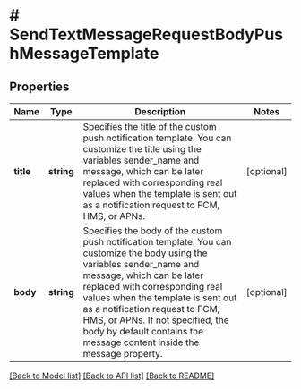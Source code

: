 # # SendTextMessageRequestBodyPushMessageTemplate

## Properties

Name | Type | Description | Notes
------------ | ------------- | ------------- | -------------
**title** | **string** | Specifies the title of the custom push notification template. You can customize the title using the variables sender_name and message, which can be later replaced with corresponding real values when the template is sent out as a notification request to FCM, HMS, or APNs. | [optional]
**body** | **string** | Specifies the body of the custom push notification template. You can customize the body using the variables sender_name and message, which can be later replaced with corresponding real values when the template is sent out as a notification request to FCM, HMS, or APNs. If not specified, the body by default contains the message content inside the message property. | [optional]

[[Back to Model list]](../../README.md#models) [[Back to API list]](../../README.md#endpoints) [[Back to README]](../../README.md)
